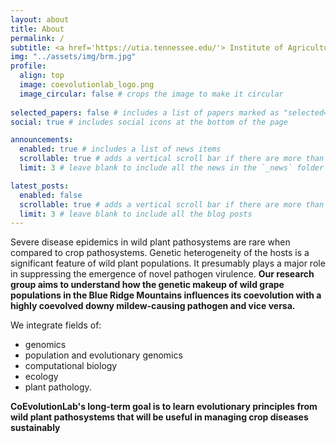 ```yaml
---
layout: about
title: About
permalink: /
subtitle: <a href='https://utia.tennessee.edu/'> Institute of Agriculture, University of Tennessee, Knoxville</a>. 
img: "../assets/img/brm.jpg"
profile:
  align: top
  image: coevolutionlab_logo.png
  image_circular: false # crops the image to make it circular
  
selected_papers: false # includes a list of papers marked as "selected={true}"
social: true # includes social icons at the bottom of the page

announcements:
  enabled: true # includes a list of news items
  scrollable: true # adds a vertical scroll bar if there are more than 3 news items
  limit: 3 # leave blank to include all the news in the `_news` folder

latest_posts:
  enabled: false
  scrollable: true # adds a vertical scroll bar if there are more than 3 new posts items
  limit: 3 # leave blank to include all the blog posts
---
```


Severe disease epidemics in wild plant pathosystems are rare when compared to crop pathosystems. Genetic heterogeneity of the hosts is a significant feature of wild plant populations. It presumably plays a major role in suppressing the emergence of novel pathogen virulence. **Our research group aims to understand how the genetic makeup of wild grape populations in the Blue Ridge Mountains influences its coevolution with a highly coevolved downy mildew-causing pathogen and vice versa.** 


We integrate fields of:
-  genomics
-  population and evolutionary genomics
-  computational biology
-  ecology
-  plant pathology.


**CoEvolutionLab's long-term goal is to learn evolutionary principles from wild plant pathosystems that will be useful in managing crop diseases sustainably**

